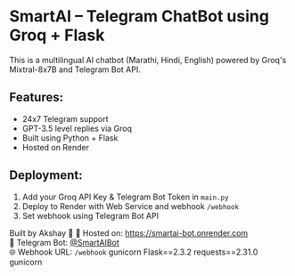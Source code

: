 # SmartAI – Telegram ChatBot using Groq + Flask

This is a multilingual AI chatbot (Marathi, Hindi, English) powered by Groq's Mixtral-8x7B and Telegram Bot API.

## Features:
- 24x7 Telegram support
- GPT-3.5 level replies via Groq
- Built using Python + Flask
- Hosted on Render

## Deployment:
1. Add your Groq API Key & Telegram Bot Token in `main.py`
2. Deploy to Render with Web Service and webhook `/webhook`
3. Set webhook using Telegram Bot API

Built by Akshay 🙌
🔗 Hosted on: https://smartai-bot.onrender.com  
🤖 Telegram Bot: [@SmartAIBot](https://t.me/SmartAIBot)  
🌐 Webhook URL: `/webhook`
gunicorn
Flask==2.3.2
requests==2.31.0
gunicorn